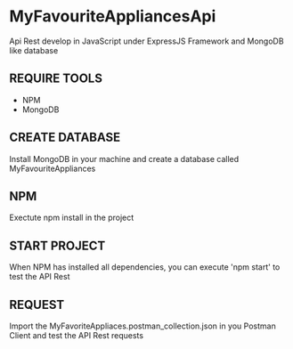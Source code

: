 # MyFavouriteAppliancesApi

Api Rest develop in JavaScript under ExpressJS Framework and MongoDB like database

REQUIRE TOOLS
----------------------
+ NPM
+ MongoDB

CREATE DATABASE
----------------------
Install MongoDB in your machine and create a database called MyFavouriteAppliances

NPM
--------
Exectute npm install in the project

START PROJECT
-----------------
When NPM has installed all dependencies, you can execute 'npm start' to test the API Rest

REQUEST
----------
Import the MyFavoriteAppliaces.postman_collection.json in you Postman Client and test the API Rest requests
